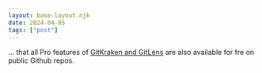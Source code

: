 ```yaml
---
layout: base-layout.njk
date: 2024-04-05
tags: ["post"]
---
```


... that all Pro features of [GitKraken and GitLens](https://www.gitkraken.com/pricing) are also available for fre on public Github repos.
